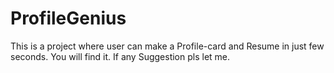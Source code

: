 # ProfileGenius
This is a project where user can make a Profile-card and Resume in just few seconds. You will find it. If any Suggestion pls let me.
